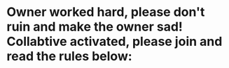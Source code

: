 # Owner worked hard, please don't ruin and make the owner sad! Collabtive activated, please join and read the rules below:
